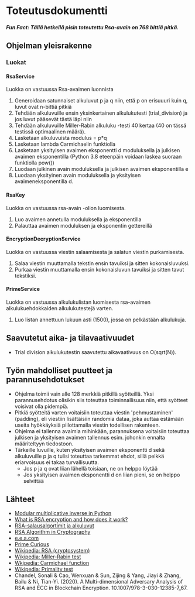 # Toteutusdokumentti

##### Fun Fact: Tällä hetkellä pisin toteutettu Rsa-avain on 768 bittiä pitkä.

## Ohjelman yleisrakenne

### Luokat

#### RsaService

Luokka on vastuussa Rsa-avaimen luonnista

1. Generoidaan satunnaiset alkuluvut p ja q niin, että p on erisuuuri kuin q, luvut ovat n-bittiä pitkiä
2. Tehdään alkuluvuille ensin yksinkertainen alkulukutesti (trial_division) ja jos luvut pääsevät tästä läpi niin
3. Tehdään alkuluvuille Miller-Rabin alkuluku -testi 40 kertaa (40 on tässä testissä optimaalinen määrä). 
4. Lasketaan alkuluvuista modulus = p*q
5. Lasketaan lambda Carmichaelin funktiolla
6. Lasketaan yksityisen avaimen eksponentti d moduluksella ja julkisen avaimen eksponentilla (Python 3.8 eteenpäin voidaan laskea suoraan funktiolla pow())
7. Luodaan julkinen avain moduluksella ja julkisen avaimen eksponentilla e
8. Luodaan yksityinen avain moduluksella ja yksityisen avaimeneksponentilla d.

#### RsaKey

Luokka on vastuussa rsa-avain -olion luomisesta.

1. Luo avaimen annetulla moduluksella ja eksponentilla
2. Palauttaa avaimen moduluksen ja eksponentin gettereillä

#### EncryptionDecryptionService

Luokka on vastuussa viestin salaamisesta ja salatun viestin purkamisesta.

1. Salaa viestin muuttamalla tekstin ensin tavuiksi ja sitten kokonaisluvuksi.
2. Purkaa viestin muuttamalla ensin kokonaisluvun tavuiksi ja sitten tavut tekstiksi.


#### PrimeService

Luokka on vastuussa alkulukulistan luomisesta rsa-avaimen alkulukuehdokkaiden alkulukutestejä varten.

1. Luo listan annettuun lukuun asti (1500), jossa on pelkästään alkulukuja.

## Saavutetut aika- ja tilavaativuudet

- Trial division alkulukutestin saavutettu aikavaativuus on O(sqrt(N)).


## Työn mahdolliset puutteet ja parannusehdotukset

- Ohjelma toimii vain alle 128 merkkiä pitkillä syötteillä. Yksi parannusehdotus olisikin siis toteuttaa toiminnallisuus niin, että syötteet voisivat olla pidempiä.
- Pitkiä syötteitä varten voitaisiin toteuttaa viestin 'pehmustaminen' (padding), eli viestiin lisättäisiin randomia dataa, joka auttaa estämään useita hyökkäyksiä piilottamalla viestin todellisen rakenteen.
- Ohjelma ei tallenna avaimia mihinkään, parannuksena voitaisiin toteuttaa julkisen ja yksityisen avaimen tallennus esim. johonkin ennalta määriteltyyn tiedostoon.
- Tärkeille luvuille, kuten yksityisen avaimen eksponentti d sekä alkuluvuille p ja q tulisi toteuttaa tarkemmat ehdot, sillä pelkkä eriarvoisuus ei takaa turvallisuutta.
  - Jos p ja q ovat liian lähellä toisiaan, ne on helppo löytää
  - Jos yksityisen avaimen eksponentti d on liian pieni, se on helppo selvittää 


## Lähteet

- [Modular multiplicative inverse in Python](https://stackoverflow.com/questions/4798654/modular-multiplicative-inverse-function-in-python)
- [What is RSA encryption and how does it work?](https://www.comparitech.com/blog/information-security/rsa-encryption/)
- [RSA-salausalgortimit ja alkuluvut](https://trepo.tuni.fi/bitstream/handle/10024/78940/gradu02474.pdf?sequence=1&isAllowed=y)
- [RSA Algorithm in Cryptography](https://www.geeksforgeeks.org/rsa-algorithm-cryptography/)
- [e.e.a.com](https://www.extendedeuclideanalgorithm.com/xea.php)
- [Prime Curious](https://primes.utm.edu/curios/index.php?start=37&stop=96)
- [Wikipedia: RSA (cryptosystem)](https://en.wikipedia.org/wiki/RSA_(cryptosystem))
- [Wikipedia: Miller-Rabin test](https://en.wikipedia.org/wiki/Miller%E2%80%93Rabin_primality_test)
- [Wkipedia: Carmichael function](https://en.wikipedia.org/wiki/Carmichael_function)
- [Wikipedia: Primality test](https://en.wikipedia.org/wiki/Primality_test)
- Chandel, Sonali & Cao, Wenxuan & Sun, Zijing & Yang, Jiayi & Zhang, Bailu & Ni, Tian-Yi. (2020). A Multi-dimensional Adversary Analysis of RSA and ECC in Blockchain Encryption. 10.1007/978-3-030-12385-7_67. 
